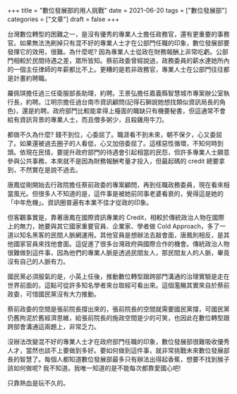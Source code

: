 +++
title = "數位發展部的用人挑戰"
date = 2021-06-20
tags = ["數位發展部"]
categories = ["文章"]
draft = false
+++

台灣數位轉型的困難之一，是沒有優秀的專業人士擔任政務官，還有更重要的事務官。如果無法洗刷掉只有混不好的專業人士才在公部門任職的印象，數位發展部要發揮它的效用，很難。為什麼呢? 因為專業人士從政在財務報酬上非常吃虧。公部門相較於民間待遇之差，眾所皆知。蔡前政委曾經說過，政務委員的薪水連她所內的一個主任律師的年薪都比不上。更糟的是若非政務官，專業人士在公部門往往都是計畫約聘職。

羅佩琪擔任過三任衛服部長助理，約聘。王景弘擔任嘉義縣智慧城市專案辦公室執行長，約聘。江明宗擔任過台南市資訊顧問(記得石獅說她想找類似資訊局長的角色)，還是約聘。政府部門比較能拿得上檯面的職缺只有機要秘書，但這通常不會給有資訊背景的專業人士，而且僧多粥少，且殺雞用牛刀。

都做不久為什麼? 錢不到位，心委屈了。職涯看不到未來，朝不保夕，心又委屈了。如果還被過去圈子的人看低，心又加倍委屈了。這樣惡性循環，不知何時到頭。依現在民情，要提升政府部門的待遇會引起相當的民怨，但許多專業人士願意參與公共事務，本來就不是因為財務報酬考量才投入，但最起碼的 credit
總要拿到，不然實在是說不過去。

唐鳳從剛開始去行政院擔任蔡前政委的專案顧問，再到任職政務委員，現在看來相當風光。但很多人不知道的是，這件事是被她前同事老婆看衰的，覺得這是她的「中年危機」。資訊圈普遍有本業不佳才從政的印象。

但客觀事實是，靠著唐鳳在國際資訊專業的 Credit，相較於傳統政治人物在國際上的無力，她要與其它國家重要官員、企業家、學者做 Cold
Approach，多了一道以知名黑客的民間人脈網運用。其他官員是想辦法去敲會面，唐鳳則相反，是其他國家官員來找他會面。這促進了很多台灣政府與國際合作的機會。傳統政治人物很難做到這件事，因為他們的專業人脈是透過民間友人，那民間友人的人脈，畢竟沒有自己的人脈有力。

國民黨必須服氣的是，小英上任後，推動數位轉型跟跨部門溝通的治理實驗是走在世界前面的，這點可從許多知名學者來台取經可看出來。這個濫觴其實來自於蔡前政委，可惜國民黨沒有大力推動。

蔡前政委的空間是張前院長撐出來的，張前院長的空間就需要國民黨撐，可國民黨仍舊拘泥於舊經濟思維，給張前院長的施政空間是少的可笑，也因此在數位轉型跟跨部會溝通這兩題上，非常乏力。

沒辦法改變混不好的專業人士才在政府部門任職的印象，數位發展部很難吸收優秀人才，當然也談不上要做到多好。要如何做到這件事，就非常挑戰未來數位發展部長的智慧了。每個人都知道數位發展部最多只有辦法出得起香蕉，想要不找到猴子該如何做呢? 我不知道。我唯一知道的是不能每次都靠愛國心吧!

只靠熱血是玩不久的。
